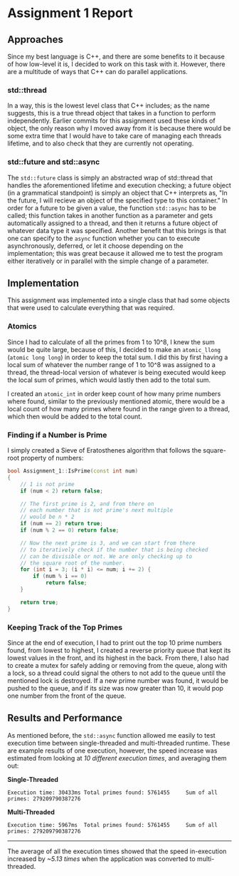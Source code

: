 # Assignment 1 Report

## Approaches

Since my best language is C++, and there are some benefits to it because of how low-level it is, I decided to work on this task with it. However, there are a multitude of ways that C++ can do parallel applications.

### std::thread

In a way, this is the lowest level class that C++ includes; as the name suggests, this is a true thread object that takes in a function to perform independently. Earlier commits for this assignment used these kinds of object, the only reason why I moved away from it is because there would be some extra time that I would have to take care of managing each threads lifetime, and to also check that they are currently not operating.

### std::future and std::async

The `std::future` class is simply an abstracted wrap of std::thread that handles the aforementioned lifetime and execution checking; a future object (in a grammatical standpoint) is simply an object that C++ interprets as, "In the future, I will recieve an object of the specified type to this container." In order for a future to be given a value, the function `std::async` has to be called; this function takes in another function as a parameter and gets automatically assigned to a thread, and then it returns a future object of whatever data type it was specified. Another benefit that this brings is that one can specify to the `async` function whether you can to execute asynchronously, deferred, or let it choose depending on the implementation; this was great because it allowed me to test the program either iteratively or in parallel with the simple change of a parameter.

## Implementation

This assignment was implemented into a single class that had some objects that were used to calculate everything that was required.

### Atomics

Since I had to calculate of all the primes from 1 to 10^8, I knew the sum would be quite large, because of this, I decided to make an `atomic_llong` (`atomic long long`) in order to keep the total sum. I did this by first having a local sum of whatever the number range of 1 to 10^8 was assigned to a thread, the thread-local version of whatever is being executed would keep the local sum of primes, which would lastly then add to the total sum.

I created an `atomic_int` in order keep count of how many prime numbers where found, similar to the previously mentioned atomic, there would be a local count of how many primes where found in the range given to a thread, which then would be added to the total count.

### Finding if a Number is Prime

I simply created a Sieve of Eratosthenes algorithm that follows the square-root property of numbers:

```cpp
bool Assignment_1::IsPrime(const int num)
{
	// 1 is not prime
	if (num < 2) return false;

	// The first prime is 2, and from there on
	// each number that is not prime's next multiple
	// would be n * 2
	if (num == 2) return true;
	if (num % 2 == 0) return false;

	// Now the next prime is 3, and we can start from there
	// to iteratively check if the number that is being checked
	// can be divisible or not. We are only checking up to
	// the square root of the number.
	for (int i = 3; (i * i) <= num; i += 2) {
		if (num % i == 0)
			return false;
	}

	return true;
}
```

### Keeping Track of the Top Primes

Since at the end of execution, I had to print out the top 10 prime numbers found, from lowest to highest, I created a reverse priority queue that kept its lowest values in the front, and its highest in the back. From there, I also had to create a mutex for safely adding or removing from the queue, along with a lock, so a thread could signal the others to not add to the queue until the mentioned lock is destroyed. If a new prime number was found, it would be pushed to the queue, and if its size was now greater than 10, it would pop one number from the front of the queue.

## Results and Performance

As mentioned before, the `std::async` function allowed me easily to test execution time between single-threaded and multi-threaded runtime. These are example results of one execution, however, the speed increase was estimated from looking at *10 different execution times*, and averaging them out:

**Single-Threaded**

```
Execution time: 30433ms Total primes found: 5761455     Sum of all primes: 279209790387276
```

**Multi-Threaded**
```
Execution time: 5967ms  Total primes found: 5761455     Sum of all primes: 279209790387276
```

---

The average of all the execution times showed that the speed in-execution increased by *~5.13 times* when the application was converted to multi-threaded.
